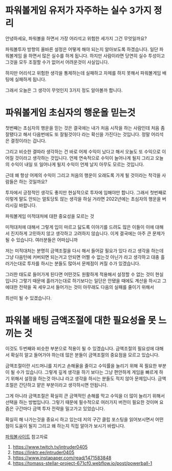 # 파워볼게임 유저가 자주하는 실수 3가지 정리

안녕하세요, 파워볼을 하면서 가장 어리석고 위험한 세가지
그건 무엇일까요?


파워볼투자 방향의 올바른 설정은 어떻게 해야 되는지 알아보도록 하겠습니다.
일단 파워볼게임 을 하면서 많은 실수를 하게 됩니다.
하지만 사람이라면 당연히 실수 투성이고 그것을 모두 조절할 수가 없어서
어려운것이 사실입니다.


하지만 어리석고 위험한 생각을 통제하는데 실패하고 자제를 하지 못해서
파워볼게임 배팅에 실패하게 됩니다.


그래서 오늘은 그 생각이 무엇인지 3가지 정도 알아볼까 합니다.

# 파워볼게임 초심자의 행운을 믿는것

첫번째는 초심자의 행운을 믿는 것은 결국에는 내가 처음 시작을 하는 사람인데
처음 좀 잘됐다고 해서 다음번에도 또 잘될것이다 라는 확신을 가진다는 것입니다.
정말 어리석은 결정이라는 겁니다.


그리고 비슷한 결따라 생각하는 건 바로 어제 수익이 났다고 해서
오늘도 또 수익으로 이어질 것이라고 생각하는 것입니다.
언제 연속적으로 수익이 늘어나게 될지 그리고 오늘의 수익이 내일 또 일어나게 될지
수익이 언제 날지 아무도 모르는 것입니다.


근데 왜 항상 어제의 수익이 그리고 처음의 행운이 오래도록 가게 될 것이라는
착각을 사람들은 하는 것일까요?


투자에서 긍정적인 생각도 좋지만 현실적으로 투자에 임해야만 합니다.
그래서 첫번째로 이렇게 말도 안되는 얼토당토 않는 생각을 하실 거라면
2022년에는 초심자의 행운을 버리시길 바랍니다.

파워볼게임 미적대처에 대한 중요성을 모르는 것

미적대처에 대해서 그렇게 입이 마르고 닳도록 이야기를 드려도 많은 이들이
이에 대해서 진지하게 고민하지 않고 생각하고 고려하지 않습니다.
이게 결국에는 아주 큰 문제가 될 수 있습니다.
여러분들은 어떠십니까


저는 미적대처는 분명히 금액조절을 다시 해서 들어갈 필요가 있다 라고 생각을 하는데
그냥 다음턴에 커버되면 되는거고 안되면 어쩔 수 없는것 아닌가 라고 생각하고
대충 흘러가는대로 투자를 하시는 분들도 많아서 문제점이 커질 수가 있겠습니다.


그러한 태도로 들어가게 된다면 어떤것도 원활하게 적용해서 설정할 수 없는 것이 현실입니다
그렇기 때문에 흘러가는대로 하기보다는 일단은 안됐을 때에도 계산을 하시고
그에대한 전략을 꼭 세우고서 들어가는 것이 아무래도 다음의 실패를 줄이기 위해서

최선이 될 수 있겠습니다.

# 파워볼 배팅 금액조절에 대한 필요성을 못 느끼는 것

이것도 두번째와 비슷한 부분으로 적용이 될 수 있겠습니다.
금액조절의 필요성에 대해서 확실히 알고 들어가야 하는데 많은 분들이
금액조절의 중요점을 모르고 있습니다.

금액조절이란 시드머니를 지키고 손해율을 줄이고 수익률을 늘리기 위해
꼭 필요한 부분이 될 수가 있습니다.
그렇게 깊게 생각을 하기 보다는 그냥 편안하게 게임을 빠르게 하기 위해서
설정을 하는것 아니냐 라고 생각을 하시는 분들도 적지 않아 문제입니다.
금액조절은 간단하고 얕은 부분이라고 생각하시면 안됩니다.


그게 아니라 금액조절은 확실히 큰 금액적인 손해를 막고 수익을 더 많이 늘리기 위해서
선택을 하는 방법입니다.
그렇기 때문에 필수적으로 여러가지 버전이 필요한 것이며 요즘은 구간마다
금액 투자 전략을 밀고가고 있었습니다.

확실히 해 나가는것을 중요시 하고 있는데 저의 구간 클립 포스팅을 읽어보시면서
어떤점이 도움이 될지 그리고 왜 하는지 직접 알아가 보시기 바랍니다.

[파워볼사이트](https://kisc.io/) 참고자료

 1. https://www.twitch.tv/intruder0405
 2. https://linktr.ee/intruder0405
 3. https://www.instapaper.com/read/1471583848
 4. https://tomass-stellar-project-671cf0.webflow.io/post/powerball-1

